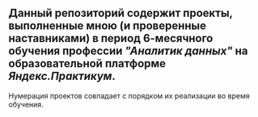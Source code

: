 ## Данный репозиторий содержит проекты, выполненные мною (и проверенные наставниками) в период 6-месячного обучения профессии *"Аналитик данных"* на образовательной платформе *Яндекс.Практикум*.

Нумерация проектов совпадает с порядком их реализации во время обучения.
